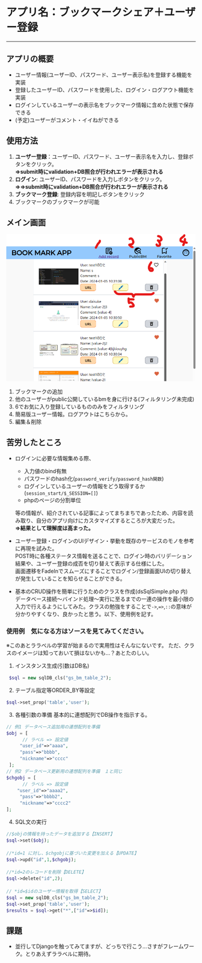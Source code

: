 # アプリ名：ブックマークシェア＋ユーザー登録

***

## アプリの概要

- ユーザー情報(ユーザーID、パスワード、ユーザー表示名)を登録する機能を実装
- 登録したユーザーID、パスワードを使用した、ログイン・ログアウト機能を実装
- ログインしているユーザーの表示名をブックマーク情報に含めた状態で保存できる
- (予定)ユーザーがコメント・イイねができる

## 使用方法
 1. **ユーザー登録**：ユーザーID、パスワード、ユーザー表示名を入力し、登録ボタンをクリック。<br>**⇒submit時にvalidation+DB照合が行われエラーが表示される**
 1. **ログイン**: ユーザーID、パスワードを入力しボタンをクリック。<br> **⇒⇒submit時にvalidation+DB照合が行われエラーが表示される**
 1. **ブックマーク登録**: 登録内容を明記しボタンをクリック<br> 
 1. ブックマークのブックマークが可能

## メイン画面
![Alt text](image.png)
1. ブックマークの追加
1. 他のユーザーがpublic公開しているbmを身に行ける(フィルタリング未完成)
1. 6でお気に入り登録しているもののみをフィルタリング
1. 簡易版ユーザー情報。ログアウトはこちらから。
1. 編集＆削除

## 苦労したところ
 - ログインに必要な情報集める際、
    - 入力値のbind有無
    - パスワードのhash化(`password_verify/password_hash関数`)
    - ログインしているユーザーの情報をどう取得するか(`session_start/$_SESSION=[]`)
    - phpのページの分割単位

    等の情報が、紹介されている記事によってまちまちであったため、内容を読み取り、自分のアプリ向けにカスタマイズするところが大変だった。<br>**⇒結果として理解度は高まった。**
 - ユーザー登録・ログインのUIデザイン・挙動を既存のサービスのモノを参考に再現を試みた。<br>POST時に各種ステータス情報を送ることで、ログイン時のバリデーション結果や、ユーザー登録の成否を切り替えて表示する仕様にした。<br>画面遷移をFadeInでスムーズにすることでログイン/登録画面UIの切り替えが発生していることを知らせることができる。

 - 基本のCRUD操作を簡単に行うためのクラスを作成(dsSqlSimple.php 内)<br>データベース接続～バインド処理～実行に至るまでの一連の操作を最小限の入力で行えるようにしてみた。クラスの勉強をすることで`->`,`=>`,`::`の意味が分かりやすくなり、良かったと思う。以下、使用例を記す。<br>

### 使用例　気になる方はソースを見てみてください。
※このあとララベルの学習が始まるので実用性はそんなにないです。
ただ、クラスのイメージは知っておいて損はないかも…？あとたのしい。
1. インスタンス生成(引数はDB名)
```php
 $sql = new sqlDB_cls("gs_bm_table_2");
```
2. テーブル指定等ORDER_BY等設定
```php
$sql->set_prop('table','user');
```
3. 各種引数の準備 基本的に連想配列でDB操作を指示する。
```php
// 例1 データベース追加用の連想配列を準備
$obj = [
      // ラベル => 設定値
     "user_id"=>"aaaa",
     "pass"=>"bbbb",
     "nickname"=>"cccc"
 ];
// 例2 データベース更新用の連想配列を準備　１と同じ
$chgobj = [
      // ラベル => 設定値
    "user_id"=>"aaaa2",
     "pass"=>"bbbb2",
     "nickname"=>"cccc2"
];

```
4. SQL文の実行
```php
//$objの情報を持ったデータを追加する【INSERT】
$sql->set($obj);

//*id=1 に対し、$chgobjに基づいた変更を加える【UPDATE】
$sql->upd("id",1,$chgobj); 

//*id=2のレコードを削除【DELETE】
$sql->delete("id",2);

// *id=$idのユーザー情報を取得【SELECT】
$sql = new sqlDB_cls("gs_bm_table_2");
$sql->set_prop('table','user'); 
$results = $sql->get("*",["id"=>$id]);
```    

## 課題
 - 並行してDjangoを触ってみてますが、どっちで行こう…さすがフレームワーク。とりあえずララベルに期待。
 
